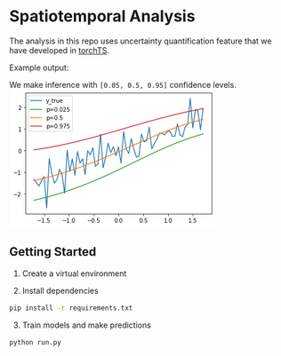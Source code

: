 # Spatiotemporal Analysis

The analysis in this repo uses uncertainty quantification feature that we have developed in [torchTS](https://github.com/Rose-STL-Lab/torchTS).

Example output:

We make inference with `[0.05, 0.5, 0.95]` confidence levels.
![uncertainty_quantification](./static/uncertainty_quantification.png)

## Getting Started

1. Create a virtual environment

2. Install dependencies

```bash
pip install -r requirements.txt
```

3. Train models and make predictions

```bash
python run.py
```
